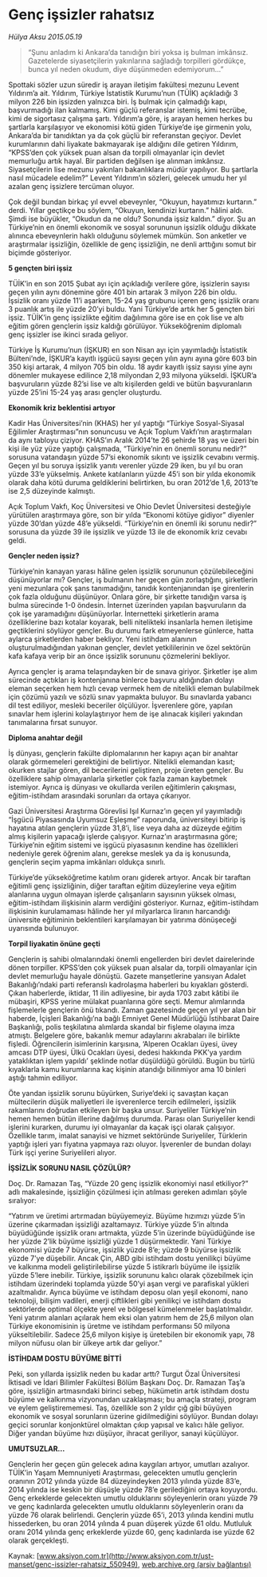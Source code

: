 # Genç işsizler rahatsız

*Hülya Aksu 2015.05.19*

<div class="pNewsDetailMainContent" itemprop="articleBody">
 <blockquote>
  <p>
   “Şunu anladım ki Ankara’da tanıdığın biri yoksa iş bulman imkânsız. Gazetelerde siyasetçilerin yakınlarına sağladığı torpilleri gördükçe, bunca yıl neden okudum, diye düşünmeden edemiyorum...”
  </p>
 </blockquote>
 <p>
  Spottaki sözler uzun süredir iş arayan iletişim fakültesi mezunu Levent Yıldırım’a ait. Yıldırım, Türkiye İstatistik Kurumu’nun (TÜİK) açıkladığı 3 milyon 226 bin işsizden yalnızca biri. İş bulmak için çalmadığı kapı, başvurmadığı ilan kalmamış. Kimi güçlü referanslar istemiş, kimi tecrübe, kimi de sigortasız çalışma şartı. Yıldırım’a göre, iş arayan hemen herkes bu şartlarla karşılaşıyor ve ekonomisi kötü giden Türkiye’de işe girmenin yolu, Ankara’da bir tanıdıktan ya da çok güçlü bir referanstan geçiyor. Devlet kurumlarının dahi liyakate bakmayarak işe aldığını dile getiren Yıldırım, “KPSS’den çok yüksek puan alsan da torpili olmayanlar için devlet memurluğu artık hayal. Bir partiden değilsen işe alınman imkânsız. Siyasetçilerin lise mezunu yakınları bakanlıklara müdür yapılıyor. Bu şartlarla nasıl mücadele edelim?” Levent Yıldırım’ın sözleri, gelecek umudu her yıl azalan genç işsizlere tercüman oluyor.
 </p>
 <p>
  Çok değil bundan birkaç yıl evvel ebeveynler, “Okuyun, hayatımızı kurtarın.” derdi. Yıllar geçtikçe bu söylem, “Okuyun, kendinizi kurtarın.” hâlini aldı. Şimdi ise büyükler, “Okudun da ne oldu? Sonunda işsiz kaldın.” diyor. Şu an Türkiye’nin en önemli ekonomik ve sosyal sorununun işsizlik olduğu dikkate alınınca ebeveynlerin haklı olduğunu söylemek mümkün. Son anketler ve araştırmalar işsizliğin, özellikle de genç işsizliğin, ne denli arttığını somut bir biçimde gösteriyor.
 </p>
 <p>
  <strong>
   5 gençten biri işsiz
  </strong>
 </p>
 <p>
  TÜİK’in en son 2015 Şubat ayı için açıkladığı verilere göre, işsizlerin sayısı geçen yılın aynı dönemine göre 401 bin artarak 3 milyon 226 bin oldu. İşsizlik oranı yüzde 11’i aşarken, 15-24 yaş grubunu içeren genç işsizlik oranı 3 puanlık artış ile yüzde 20’yi buldu. Yani Türkiye’de artık her 5 gençten biri işsiz. TÜİK’in genç işsizlikte eğitim dağılımına göre ise en çok lise ve altı eğitim gören gençlerin işsiz kaldığı görülüyor. Yükseköğrenim diplomalı genç işsizler ise ikinci sırada geliyor.
 </p>
 <p>
  Türkiye İş Kurumu’nun (İŞKUR) en son Nisan ayı için yayımladığı İstatistik Bülteni’nde, İŞKUR’a kayıtlı işgücü sayısı geçen yılın aynı ayına göre 603 bin 350 kişi artarak, 4 milyon 705 bin oldu. 18 aydır kayıtlı işsiz sayısı yine aynı dönemler mukayese edilince 2,18 milyondan 2,93 milyona yükseldi. İŞKUR’a başvuruların yüzde 82’si lise ve altı kişilerden geldi ve bütün başvuranların yüzde 25’ini 15-24 yaş arası gençler oluşturdu.
 </p>
 <p>
  <strong>
   Ekonomik kriz beklentisi artıyor
  </strong>
 </p>
 <p>
  Kadir Has Üniversitesi’nin (KHAS) her yıl yaptığı “Türkiye Sosyal-Siyasal Eğilimler Araştırması”nın sonuncusu ve Açık Toplum Vakfı’nın araştırmaları da aynı tabloyu çiziyor. KHAS’ın Aralık 2014’te 26 şehirde 18 yaş ve üzeri bin kişi ile yüz yüze yaptığı çalışmada, “Türkiye’nin en önemli sorunu nedir?” sorusuna vatandaşın yüzde 57’si ekonomik sıkıntı ve işsizlik cevabını vermiş. Geçen yıl bu soruya işsizlik yanıtı verenler yüzde 29 iken, bu yıl bu oran yüzde 33’e yükselmiş. Ankete katılanların yüzde 45’i son bir yılda ekonomik olarak daha kötü duruma geldiklerini belirtirken, bu oran 2012’de 1,6, 2013’te ise 2,5 düzeyinde kalmıştı.
 </p>
 <p>
  Açık Toplum Vakfı, Koç Üniversitesi ve Ohio Devlet Üniversitesi desteğiyle yürütülen araştırmaya göre, son bir yılda “Ekonomi kötüye gidiyor” diyenler yüzde 30’dan yüzde 48’e yükseldi. “Türkiye’nin en önemli iki sorunu nedir?” sorusuna da yüzde 39 ile işsizlik ve yüzde 13 ile de ekonomik kriz cevabı geldi.
 </p>
 <p>
  <strong>
   Gençler neden işsiz?
  </strong>
 </p>
 <p>
  Türkiye’nin kanayan yarası hâline gelen işsizlik sorununun çözülebileceğini düşünüyorlar mı? Gençler, iş bulmanın her geçen gün zorlaştığını, şirketlerin yeni mezunlara çok şans tanımadığını, tanıdık kontenjanından işe girenlerin çok fazla olduğunu düşünüyor. Onlara göre, bir şirkette tanıdığın varsa iş bulma sürecinde 1-0 öndesin. İnternet üzerinden yapılan başvuruların da çok işe yaramadığını düşünüyorlar. İnternetteki şirketlerin arama özelliklerine bazı kotalar koyarak, belli nitelikteki insanlarla hemen iletişime geçtiklerini söylüyor gençler. Bu durumu fark etmeyenlerse günlerce, hatta aylarca şirketlerden haber bekliyor. Yeni istihdam alanının oluşturulmadığından yakınan gençler, devlet yetkililerinin ve özel sektörün kafa kafaya verip bir an önce işsizlik sorununu çözmelerini bekliyor.
 </p>
 <p>
  Ayrıca gençler iş arama telaşındayken bir de sınava giriyor. Şirketler işe alım sürecinde açtıkları iş kontenjanına binlerce başvuru aldığından dolayı eleman seçerken hem hızlı cevap vermek hem de nitelikli eleman bulabilmek için çözümü yazılı ve sözlü sınav yapmakta buluyor. Bu sınavlarda yabancı dil test ediliyor, mesleki beceriler ölçülüyor. İşverenlere göre, yapılan sınavlar hem işlerini kolaylaştırıyor hem de işe alınacak kişileri yakından tanımalarına fırsat sunuyor.
 </p>
 <p>
  <strong>
   Diploma anahtar değil
  </strong>
 </p>
 <p>
  İş dünyası, gençlerin fakülte diplomalarının her kapıyı açan bir anahtar olarak görmemeleri gerektiğini de belirtiyor. Nitelikli elemandan kasıt; okurken stajlar gören, dil becerilerini geliştiren, proje üreten gençler. Bu özelliklere sahip olmayanlarla şirketler çok fazla zaman kaybetmek istemiyor. Ayrıca iş dünyası ve okullarda verilen eğitimlerin çakışması, eğitim-istihdam arasındaki sorunları da ortaya çıkarıyor.
 </p>
 <p>
  Gazi Üniversitesi Araştırma Görevlisi Işıl Kurnaz’ın geçen yıl yayımladığı “İşgücü Piyasasında Uyumsuz Eşleşme” raporunda, üniversiteyi bitirip iş hayatına atılan gençlerin yüzde 31,8’i, lise veya daha az düzeyde eğitim almış kişilerin yapacağı işlerde çalışıyor. Kurnaz’ın araştırmasına göre; Türkiye’nin eğitim sistemi ve işgücü piyasasının kendine has özellikleri nedeniyle gerek öğrenim alanı, gerekse meslek ya da iş konusunda, gençlerin seçim yapma imkânları oldukça sınırlı.
 </p>
 <p>
  Türkiye’de yükseköğretime katılım oranı giderek artıyor. Ancak bir taraftan eğitimli genç işsizliğinin, diğer taraftan eğitim düzeylerine veya eğitim alanlarına uygun olmayan işlerde çalışanların sayısının yüksek olması, eğitim-istihdam ilişkisinin alarm verdiğini gösteriyor. Kurnaz, eğitim-istihdam ilişkisinin kurulamaması hâlinde her yıl milyarlarca liranın harcandığı üniversite eğitiminin beklentileri karşılamayan bir yatırıma dönüşeceği uyarısında bulunuyor.
 </p>
 <p>
  <strong>
   Torpil liyakatin önüne geçti
  </strong>
 </p>
 <p>
  Gençlerin iş sahibi olmalarındaki önemli engellerden biri devlet dairelerinde dönen torpiller. KPSS’den çok yüksek puan alsalar da, torpili olmayanlar için devlet memurluğu hayale dönüştü. Gazete manşetlerine yansıyan Adalet Bakanlığı’ndaki parti referanslı kadrolaşma haberleri bu kıyakları gösterdi. Çıkan haberlerde, iktidar, 11 ilin adliyesine, bir ayda 1703 zabıt kâtibi ile mübaşiri, KPSS yerine mülakat puanlarına göre seçti. Memur alımlarında fişlemelerle gençlerin önü tıkandı. Zaman gazetesinde geçen yıl yer alan bir haberde, İçişleri Bakanlığı’na bağlı Emniyet Genel Müdürlüğü İstihbarat Daire Başkanlığı, polis teşkilatına alımlarda skandal bir fişleme olayına imza atmıştı. Belgelere göre, bakanlık memur adaylarını akrabaları ile birlikte fişledi. Öğrencilerin isimlerinin karşısına, ‘Alperen Ocakları üyesi, üvey amcası DTP üyesi, Ülkü Ocakları üyesi, dedesi hakkında PKK’ya yardım yataklıktan işlem yapıldı’ şeklinde notlar düşüldüğü görüldü. Bugün bu türlü kıyaklarla kamu kurumlarına kaç kişinin atandığı bilinmiyor ama 10 binleri aştığı tahmin ediliyor.
 </p>
 <p>
  Öte yandan işsizlik sorunu büyürken, Suriye’deki iç savaştan kaçan mültecilerin düşük maliyetleri ile işverenlerce tercih edilmeleri, işsizlik rakamlarını doğrudan etkileyen bir başka unsur. Suriyeliler Türkiye’nin hemen hemen bütün illerine dağılmış durumda. Parası olan Suriyeliler kendi işlerini kurarken, durumu iyi olmayanlar da kaçak işçi olarak çalışıyor. Özellikle tarım, imalat sanayisi ve hizmet sektöründe Suriyeliler, Türklerin yaptığı işleri yarı fiyatına yapmaya razı oluyor. İşverenler de bundan dolayı Türk işçi yerine Suriyelileri alıyor.
 </p>
 <p>
  <strong>
   İŞSİZLİK SORUNU NASIL ÇÖZÜLÜR?
  </strong>
 </p>
 <p>
  Doç. Dr. Ramazan Taş, “Yüzde 20 genç işsizlik ekonomiyi nasıl etkiliyor?” adlı makalesinde, işsizliğin çözülmesi için atılması gereken adımları şöyle sıralıyor:
 </p>
 <p>
  “Yatırım ve üretimi artırmadan büyüyemeyiz. Büyüme hızımızı yüzde 5’in üzerine çıkarmadan işsizliği azaltamayız. Türkiye yüzde 5’in altında büyüdüğünde işsizlik oranı artmakta, yüzde 5’in üzerinde büyüdüğünde ise her yüzde 2’lik büyüme işsizliği yüzde 1 düşürmektedir. Yani Türkiye ekonomisi yüzde 7 büyürse, işsizlik yüzde 8’e; yüzde 9 büyürse işsizlik yüzde 7’ye düşebilir. Ancak Çin, ABD gibi istihdam dostu yenilikçi büyüme ve kalkınma modeli geliştirilebilirse yüzde 5 istikrarlı büyüme ile işsizlik yüzde 5’lere inebilir. Türkiye, işsizlik sorununu kalıcı olarak çözebilmek için istihdam üzerindeki toplamda yüzde 50’yi aşan vergi ve parafiskal yükleri azaltmalıdır. Ayrıca büyüme ve istihdam deposu olan yeşil ekonomi, nano teknoloji, bilişim vadileri, enerji çiftlikleri gibi yenilikçi ve istihdam dostu sektörlerde optimal ölçekte yerel ve bölgesel kümelenmeler başlatılmalıdır. Yeni yatırım alanları açılarak hem eksi olan yatırım hem de 25,6 milyon olan Türkiye ekonomisinin iş üretme ve istihdam performansı 50 milyona yükseltilebilir. Sadece 25,6 milyon kişiye iş üretebilen bir ekonomik yapı, 78 milyon nüfusu olan bir ülkeye artık dar geliyor.”
 </p>
 <p>
  <strong>
   İSTİHDAM DOSTU BÜYÜME BİTTİ
  </strong>
 </p>
 <p>
  Peki, son yıllarda işsizlik neden bu kadar arttı? Turgut Özal Üniversitesi İktisadi ve İdari Bilimler Fakültesi Bölüm Başkanı Doç. Dr. Ramazan Taş’a göre, işsizliğin artmasındaki birinci sebep, hükümetin artık istihdam dostu büyüme ve kalkınma vizyonundan uzaklaşması; bu amaçla strateji, program ve eylem geliştirememesi. Taş, özellikle son 2 yıldır çığ gibi büyüyen ekonomik ve sosyal sorunların üzerine gidilmediğini söylüyor. Bundan dolayı geçici sorunlar konjonktürel olmaktan çıkıp yapısal ve kalıcı hâle geliyor. Diğer yandan büyüme hızı düşüyor, ihracat geriliyor, sanayi küçülüyor.
 </p>
 <p>
  <strong>
   UMUTSUZLAR...
  </strong>
 </p>
 <p>
  Gençlerin her geçen gün gelecek adına kaygıları artıyor, umutları azalıyor. TÜİK’in Yaşam Memnuniyeti Araştırması, gelecekten umutlu gençlerin oranının 2012 yılında yüzde 84 düzeyindeyken 2013 yılında yüzde 83’e, 2014 yılında ise keskin bir düşüşle yüzde 78’e gerilediğini ortaya koyuyordu. Genç erkeklerde gelecekten umutlu olduklarını söyleyenlerin oranı yüzde 79 ve genç kadınlarda gelecekten umutlu olduklarını söyleyenlerin oranı da yüzde 76 olarak belirlendi. Gençlerin yüzde 65’i, 2013 yılında kendini mutlu hissederken, bu oran 2014 yılında 4 puan düşerek yüzde 61 oldu. Mutluluk oranı 2014 yılında genç erkeklerde yüzde 60, genç kadınlarda ise yüzde 62 olarak gerçekleşti.
 </p>
</div>


Kaynak: [www.aksiyon.com.tr](http://www.aksiyon.com.tr/ust-manset/genc-issizler-rahatsiz_550949), [web.archive.org (arşiv bağlantısı)](http://web.archive.org/web/20150718121200/http://www.aksiyon.com.tr/ust-manset/genc-issizler-rahatsiz_550949)
